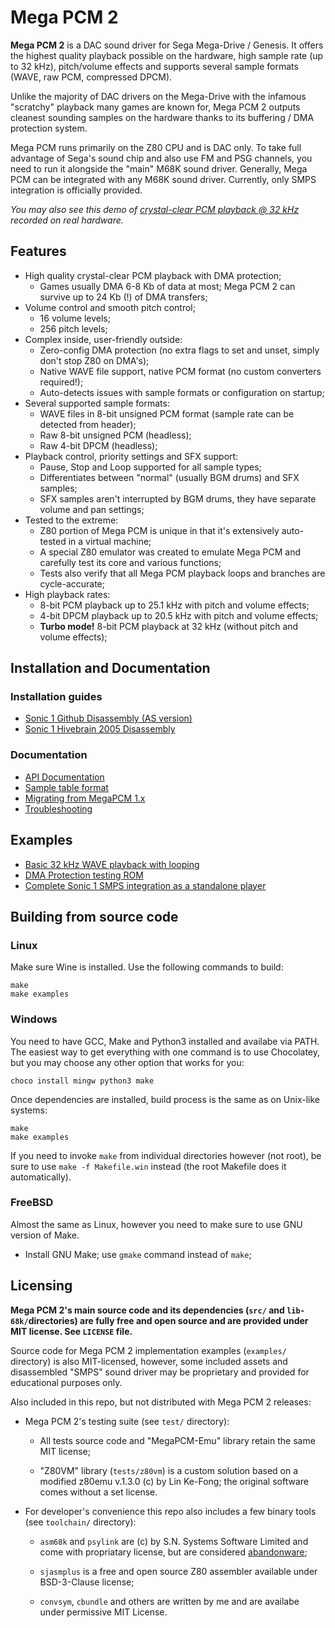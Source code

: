 
# Mega PCM 2

**Mega PCM 2** is a DAC sound driver for Sega Mega-Drive / Genesis. It offers the highest quality playback possible on the hardware, high sample rate (up to 32 kHz), pitch/volume effects and supports several sample formats (WAVE, raw PCM, compressed DPCM).

Unlike the majority of DAC drivers on the Mega-Drive with the infamous "scratchy" playback many games are known for, Mega PCM 2 outputs cleanest sounding samples on the hardware thanks to its buffering / DMA protection system.

Mega PCM runs primarily on the Z80 CPU and is DAC only. To take full advantage of Sega's sound chip and also use FM and PSG channels, you need to run it alongside the "main" M68K sound driver. Generally, Mega PCM can be integrated with any M68K sound driver. Currently, only SMPS integration is officially provided.

_You may also see this demo of [crystal-clear PCM playback @ 32 kHz](https://www.youtube.com/watch?v=4RZbvuL2m1c) recorded on real hardware._

## Features

- High quality crystal-clear PCM playback with DMA protection;
    - Games usually DMA 6-8 Kb of data at most; Mega PCM 2 can survive up to 24 Kb (!) of DMA transfers;
- Volume control and smooth pitch control;
	- 16 volume levels;
	- 256 pitch levels;
- Complex inside, user-friendly outside:
	- Zero-config DMA protection (no extra flags to set and unset, simply don't stop Z80 on DMA's);
	- Native WAVE file support, native PCM format (no custom converters required!);
	- Auto-detects issues with sample formats or configuration on startup;
- Several supported sample formats:
	- WAVE files in 8-bit unsigned PCM format (sample rate can be detected from header);
	- Raw 8-bit unsigned PCM (headless);
	- Raw 4-bit DPCM (headless);
- Playback control, priority settings and SFX support:
	- Pause, Stop and Loop supported for all sample types;
	- Differentiates between "normal" (usually BGM drums) and SFX samples;
	- SFX samples aren't interrupted by BGM drums, they have separate volume and pan settings;
- Tested to the extreme:
	- Z80 portion of Mega PCM is unique in that it's extensively auto-tested in a virtual machine;
	- A special Z80 emulator was created to emulate Mega PCM and carefully test its core and various functions;
	- Tests also verify that all Mega PCM playback loops and branches are cycle-accurate;
- High playback rates:
	- 8-bit PCM playback up to 25.1 kHz with pitch and volume effects;
	- 4-bit DPCM playback up to 20.5 kHz with pitch and volume effects;
	- **Turbo mode!** 8-bit PCM playback at 32 kHz (without pitch and volume effects);

## Installation and Documentation

### Installation guides

- [Sonic 1 Github Disassembly (AS version)](docs/1-installation/Sonic-1-Github-AS.md)
- [Sonic 1 Hivebrain 2005 Disassembly](docs/1-installation/Sonic-1-Hivebrain-2005.md)

### Documentation

- [API Documentation](docs/API.md)
- [Sample table format](docs/Sample_table_format.md)
- [Migrating from MegaPCM 1.x](docs/Migration_from_MegaPCM_1.x.md)
- [Troubleshooting](docs/Troubleshooting.md)

## Examples

- [Basic 32 kHz WAVE playback with looping](examples/sample-tester)
- [DMA Protection testing ROM](examples/dma-survival-test)
- [Complete Sonic 1 SMPS integration as a standalone player](examples/s1-smps-integration)

## Building from source code

### Linux

Make sure Wine is installed. Use the following commands to build:

```
make
make examples
```

### Windows

You need to have GCC, Make and Python3 installed and availabe via PATH. The easiest way to get everything with one command is to use Chocolatey, but you may choose any other option that works for you:

```
choco install mingw python3 make
```

Once dependencies are installed, build process is the same as on Unix-like systems:

```
make
make examples
```

If you need to invoke `make` from individual directories however (not root), be sure to use `make -f Makefile.win` instead (the root Makefile does it automatically).

### FreeBSD

Almost the same as Linux, however you need to make sure to use GNU version of Make.

- Install GNU Make; use `gmake` command instead of `make`;

## Licensing

**Mega PCM 2's main source code and its dependencies (`src/` and `lib-68k/`directories) are fully free and open source and are provided under MIT license. See `LICENSE` file.**

Source code for Mega PCM 2 implementation examples (`examples/` directory) is also MIT-licensed, however, some included assets and disassembled "SMPS" sound driver may be proprietary and provided for educational purposes only.

Also included in this repo, but not distributed with Mega PCM 2 releases:

- Mega PCM 2's testing suite (see `test/` directory):

    - All tests source code and "MegaPCM-Emu" library retain the same MIT license;

    - "Z80VM" library (`tests/z80vm`) is a custom solution based on a modified z80emu v.1.3.0 (c) by Lin Ke-Fong; the original software comes without a set license.

- For developer's convenience this repo also includes a few binary tools (see `toolchain/` directory):

   - `asm68k` and `psylink` are (c) by S.N. Systems Software Limited and come with propriatary license, but are considered [abandonware](https://en.wikipedia.org/wiki/Abandonware);

   - `sjasmplus` is a free and open source Z80 assembler available under BSD-3-Clause license;

   - `convsym`, `cbundle` and others are written by me and are availabe under permissive MIT License.
